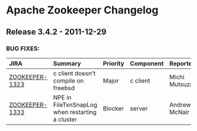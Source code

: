 
<!---
# Licensed to the Apache Software Foundation (ASF) under one
# or more contributor license agreements.  See the NOTICE file
# distributed with this work for additional information
# regarding copyright ownership.  The ASF licenses this file
# to you under the Apache License, Version 2.0 (the
# "License"); you may not use this file except in compliance
# with the License.  You may obtain a copy of the License at
#
#     http://www.apache.org/licenses/LICENSE-2.0
#
# Unless required by applicable law or agreed to in writing, software
# distributed under the License is distributed on an "AS IS" BASIS,
# WITHOUT WARRANTIES OR CONDITIONS OF ANY KIND, either express or implied.
# See the License for the specific language governing permissions and
# limitations under the License.
-->
# Apache Zookeeper Changelog

## Release 3.4.2 - 2011-12-29



### BUG FIXES:

| JIRA | Summary | Priority | Component | Reporter | Contributor |
|:---- |:---- | :--- |:---- |:---- |:---- |
| [ZOOKEEPER-1323](https://issues.apache.org/jira/browse/ZOOKEEPER-1323) | c client doesn't compile on freebsd |  Major | c client | Michi Mutsuzaki | Michi Mutsuzaki |
| [ZOOKEEPER-1333](https://issues.apache.org/jira/browse/ZOOKEEPER-1333) | NPE in FileTxnSnapLog when restarting a cluster |  Blocker | server | Andrew McNair | Patrick D. Hunt |


